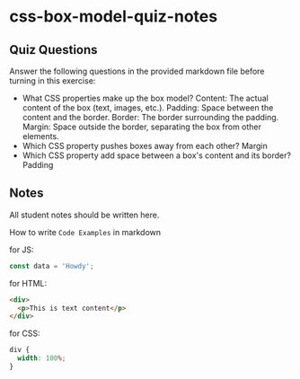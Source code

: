 # css-box-model-quiz-notes

## Quiz Questions

Answer the following questions in the provided markdown file before turning in this exercise:

- What CSS properties make up the box model?
  Content: The actual content of the box (text, images, etc.).
  Padding: Space between the content and the border.
  Border: The border surrounding the padding.
  Margin: Space outside the border, separating the box from other elements.
- Which CSS property pushes boxes away from each other?
  Margin
- Which CSS property add space between a box's content and its border?
  Padding

## Notes

All student notes should be written here.

How to write `Code Examples` in markdown

for JS:

```javascript
const data = 'Howdy';
```

for HTML:

```html
<div>
  <p>This is text content</p>
</div>
```

for CSS:

```css
div {
  width: 100%;
}
```
